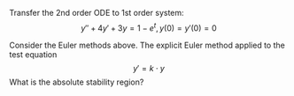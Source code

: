 Transfer the 2nd order ODE to 1st order system:
$$y''+4y'+3y=1-e^t, y(0) = y'(0)=0$$

Consider the Euler methods above. The explicit Euler method applied to the test equation 
$$y'=k\cdot y$$
What is the absolute stability region?